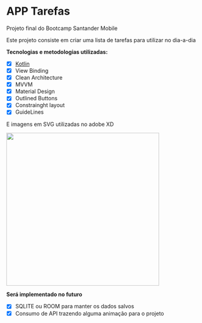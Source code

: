 # **APP Tarefas**

Projeto final do Bootcamp Santander Mobile 

Este projeto consiste em criar uma lista de tarefas para utilizar no dia-a-dia

**Tecnologias e metodologias utilizadas:**

- [x] [Kotlin](https://kotlinlang.org/docs/getting-started.html)
- [x] View Binding
- [x] Clean Architecture
- [x] MVVM
- [x] Material Design
- [x] Outlined Buttons
- [x] Constrainght layout
- [x] GuideLines

E imagens em SVG utilizadas no adobe XD

<img src="images/app.gif" width="400">

**Será implementado no futuro**

- [x] SQLITE ou ROOM para manter os dados salvos
- [x] Consumo de API trazendo alguma animação para o projeto
